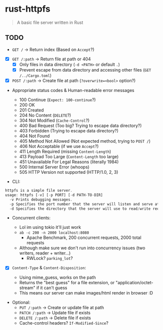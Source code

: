 # rust-httpfs

> A basic file server written in Rust

## TODO

- `GET /` -> Return index (Based on `Accept`?)
- [x] `GET /:path` -> Return file at path or 404
  - [x] Only files in data directory (`-d <PATH>` or default `.`)
  - [x] Prevent escape from data directory and accessing other files (`GET /../Cargo.toml`)
- [x] `POST /:path` -> Create file at path (`?overwrite=<bool>` option?)
- Appropriate status codes & Human-readable error messages

  - 100 Continue (`Expect: 100-continue`?)
  - 200 OK
  - 201 Created
  - 204 No Content (`DELETE`?)
  - 304 Not Modified (`Cache-Control`?)
  - 400 Bad Request (Too big? Trying to escape data directory?)
  - 403 Forbidden (Trying to escape data directory?)
  - 404 Not Found
  - 405 Method Not Allowed (Not expected method, trying to `POST /`)
  - 406 Not Acceptable (if we use `Accept`?)
  - 411 Length Required (missing `Content-Length`)
  - 413 Payload Too Large (`Content-Length` too large)
  - 451 Unavailable For Legal Reasons (literally 1984)
  - 500 Internal Server Error (whoops)
  - 505 HTTP Version not supported (HTTP/1.0, 2, 3)

- CLI:

```js
httpfs is a simple file server.
usage: httpfs [-v] [-p PORT] [-d PATH-TO-DIR]
  -v Prints debugging messages.
  -p Specifies the port number that the server will listen and serve at. Default is 8080.
  -d Specifies the directory that the server will use to read/write requested files. Default is the current directory when launching the application.
```

- Concurrent clients:

  - Lol im using tokio it'll just work
  - `ab -c 200 -n 2000 localhost:8080`
    - Apache Benchmark, 200 concurrent requests, 2000 total requests
  - Although make sure we don't run into concurrency issues (two writers, reader + writer...)
    - RWLock? `parking_lot`?

- [x] `Content-Type` & `Content-Disposition`:

  - Using mime_guess, works on the path
  - Returns the "best guess" for a file extension, or "application/octet-stream" if it can't guess
  - This means our server can make images/html render in browser :D

- Optional:
  - `PUT /:path` -> Create or update file at path
  - `PATCH /:path` -> Update file if exists
  - `DELETE /:path` -> Delete file if exists
  - Cache-control headers? `If-Modified-Since`?
